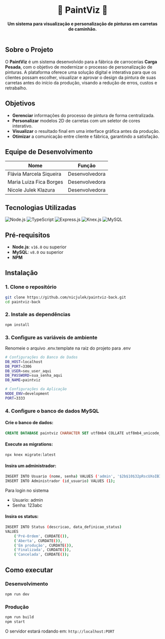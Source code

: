 <div align="center">
  <h1 align="center">🎨 PaintViz 🚚</h1>
  <strong>Um sistema para visualização e personalização de pinturas em carretas de caminhão.</strong>
</div>

<br>

## Sobre o Projeto

O **PaintViz** é um sistema desenvolvido para a fábrica de carrocerias **Carga Pesada**, com o objetivo de modernizar o processo de personalização de pinturas. A plataforma oferece uma solução digital e interativa para que os clientes possam escolher, visualizar e aprovar o design da pintura de suas carretas antes do início da produção, visando a redução de erros, custos e retrabalho.

## Objetivos

- **Gerenciar** informações do processo de pintura de forma centralizada.
- **Personalizar** modelos 2D de carretas com um seletor de cores interativo.
- **Visualizar** o resultado final em uma interface gráfica antes da produção.
- **Otimizar** a comunicação entre cliente e fábrica, garantindo a satisfação.

## Equipe de Desenvolvimento

| Nome                      | Função        |
| ------------------------- | ------------- |
| Flávia Marcela Siqueira   | Desenvolvedora |
| Maria Luiza Fica Borges   | Desenvolvedora |
| Nicole Julek Klazura      | Desenvolvedora |

## Tecnologias Utilizadas

![Node.js](https://img.shields.io/badge/Node.js-339933?style=for-the-badge&logo=node.js&logoColor=white)
![TypeScript](https://img.shields.io/badge/TypeScript-3178C6?style=for-the-badge&logo=typescript&logoColor=white)
![Express.js](https://img.shields.io/badge/Express.js-000000?style=for-the-badge&logo=express&logoColor=white)
![Knex.js](https://img.shields.io/badge/Knex.js-E16426?style=for-the-badge&logo=knex.js&logoColor=white)
![MySQL](https://img.shields.io/badge/MySQL-4479A1?style=for-the-badge&logo=mysql&logoColor=white)


## Pré-requisitos

- **Node.js**: `v16.0` ou superior
- **MySQL**: `v8.0` ou superior
- **NPM** 

## Instalação

### 1. Clone o repositório
```bash
git clone https://github.com/nicjulek/paintviz-back.git
cd paintviz-back
```

### 2. Instale as dependências
```bash
npm install
```

### 3. Configure as variáveis de ambiente
Renomeie o arquivo .env.template na raiz do projeto para .env
```bash
# Configurações do Banco de Dados
DB_HOST=localhost
DB_PORT=3306
DB_USER=seu_user_aqui
DB_PASSWORD=sua_senha_aqui
DB_NAME=paintviz

# Configurações da Aplicação
NODE_ENV=development
PORT=3333
```

### 4. Configure o banco de dados MySQL

#### Crie o banco de dados:
```sql
CREATE DATABASE paintviz CHARACTER SET utf8mb4 COLLATE utf8mb4_unicode_ci;
```

#### Execute as migrations:
```bash
npx knex migrate:latest
```

#### Insira um administrador:
```bash
INSERT INTO Usuario (nome, senha) VALUES ('admin', '$2b$10$32pRscUXoIBIprLt9OYlx.WhVW309qhLr17tyz8P/cCy8nSi5euuu');
INSERT INTO Administrador (id_usuario) VALUES (1);
```
Para login no sistema
- Usuario: admin
- Senha: 123abc

#### Insira os status:
```bash
INSERT INTO Status (descricao, data_definicao_status)
VALUES 
    ('Pré-Ordem', CURDATE()),
    ('Aberta', CURDATE()),
    ('Em produção', CURDATE()),
    ('Finalizada', CURDATE()),
    ('Cancelada', CURDATE());
```

## Como executar

### Desenvolvimento
```bash
npm run dev
```

### Produção
```bash
npm run build
npm start
```

O servidor estará rodando em: `http://localhost:PORT`
